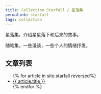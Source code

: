 ```yaml
---
title: Collection Starfall / 星落集
permalink: starfall
tags: collection
---
```


星落集，介绍星星落下和后来的故事。

随笔集，一些漫谈，一些个人的情绪抒发。

## 文章列表

<ul>
{% for article in site.starfall reversed%}
<li>
<a href="./{{article.url}}">
    {{ article.title }}
</a>
</li>
{% endfor %}
</ul>